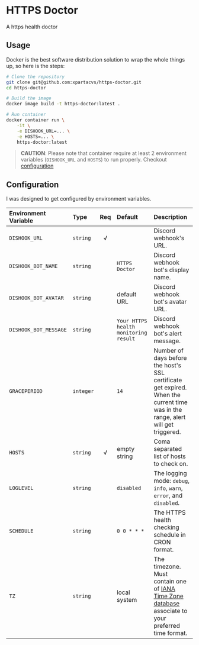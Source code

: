 # HTTPS Doctor

A https health doctor

## Usage

Docker is the best software distribution solution to wrap the whole things up, so here is the steps:

```bash
# Clone the repository
git clone git@github.com:xpartacvs/https-doctor.git
cd https-doctor

# Build the image
docker image build -t https-doctor:latest .

# Run container
docker container run \
    -it \
    -e DISHOOK_URL=... \
    -e HOSTS=... \
    https-doctor:latest
```

> **CAUTION**: Please note that container require at least 2 environment variables (`DISHOOK_URL` and `HOSTS`) to run properly. Checkout [configuration](#configuration)

## Configuration

I was designed to get configured by environment variables.

| **Environment Variable** | **Type**  | **Req** | **Default**                           | **Description**                                                                                                                                                    |
| :---                     | :---      | :---:   | :---                                  | :---                                                                                                                                                               |
| `DISHOOK_URL`            | `string`  | √       |                                       | Discord webhook's URL.                                                                                                                                             |
| `DISHOOK_BOT_NAME`       | `string`  |         | `HTTPS Doctor`                        | Discord webhook bot's display name.                                                                                                                                |
| `DISHOOK_BOT_AVATAR`     | `string`  |         | default URL                           | Discord webhook bot's avatar URL.                                                                                                                                  |
| `DISHOOK_BOT_MESSAGE`    | `string`  |         | `Your HTTPS health monitoring result` | Discord webhook bot's alert message.                                                                                                                               |
| `GRACEPERIOD`            | `integer` |         | `14`                                  | Number of days before the host's SSL certificate get expired. When the current time was in the range, alert will get triggered.                                    |
| `HOSTS`                  | `string`  | √       | empty string                          | Coma separated list of hosts to check on.                                                                                                                          |
| `LOGLEVEL`               | `string`  |         | `disabled`                            | The logging mode: `debug`, `info`, `warn`, `error`, and `disabled`.                                                                                                |
| `SCHEDULE`               | `string`  |         | `0 0 * * *`                           | The HTTPS health checking schedule in CRON format.                                                                                                                 |
| `TZ`                     | `string`  |         | local system                          | The timezone. Must contain one of [IANA Time Zone database](https://en.wikipedia.org/wiki/List_of_tz_database_time_zones) associate to your preferred time format. |
